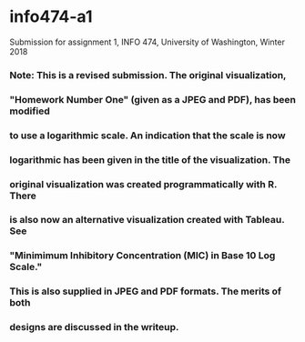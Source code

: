 # info474-a1
Submission for assignment 1, INFO 474, University of Washington, Winter 2018

### Note: This is a revised submission.  The original visualization,
### "Homework Number One" (given as a JPEG and PDF), has been modified
### to use a logarithmic scale.  An indication that the scale is now
### logarithmic has been given in the title of the visualization.  The
### original visualization was created programmatically with R.  There
### is also now an alternative visualization created with Tableau.  See
### "Minimimum Inhibitory Concentration (MIC) in Base 10 Log Scale."
### This is also supplied in JPEG and PDF formats.  The merits of both
### designs are discussed in the writeup.

